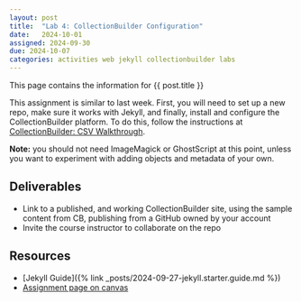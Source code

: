 ```yaml
---
layout: post
title:  "Lab 4: CollectionBuilder Configuration"
date:   2024-10-01
assigned: 2024-09-30
due: 2024-10-07
categories: activities web jekyll collectionbuilder labs
---
```



This page contains the information for {{ post.title }}

This assignment is similar to last week.
First, you will need to set up a new repo, make sure it works with Jekyll,
and finally, install and configure the CollectionBuilder platform.
To do this, follow the instructions at [CollectionBuilder: CSV Walkthrough](https://collectionbuilder.github.io/cb-docs/docs/walkthroughs/csv-walkthrough/).

**Note:** you should not need ImageMagick or GhostScript at this point,
unless you want to experiment with adding objects and metadata of your own.

## Deliverables

* Link to a published, and working CollectionBuilder site, using the sample content from CB, publishing from a GitHub owned by your account
* Invite the course instructor to collaborate on the repo

## Resources

* [Jekyll Guide]({% link _posts/2024-09-27-jekyll.starter.guide.md %})
* [Assignment page on canvas][canvas-link]

[canvas-link]: https://umich.instructure.com/courses/698670/assignments/2512777